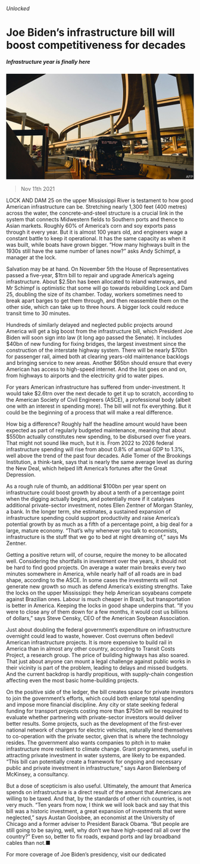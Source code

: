 ###### Unlocked

# Joe Biden’s infrastructure bill will boost competitiveness for decades 

##### Infrastructure year is finally here 

![image](images/20211113_usp005.jpg) 

> Nov 11th 2021 

LOCK AND DAM 25 on the upper Mississippi River is testament to how good American infrastructure can be. Stretching nearly 1,300 feet (400 metres) across the water, the concrete-and-steel structure is a crucial link in the system that connects Midwestern fields to Southern ports and thence to Asian markets. Roughly 60% of America’s corn and soy exports pass through it every year. But it is almost 100 years old, and engineers wage a constant battle to keep it operational. It has the same capacity as when it was built, while boats have grown bigger. “How many highways built in the 1930s still have the same number of lanes now?” asks Andy Schimpf, a manager at the lock.

Salvation may be at hand. On November 5th the House of Representatives passed a five-year, $1trn bill to repair and upgrade America’s ageing infrastructure. About $2.5bn has been allocated to inland waterways, and Mr Schimpf is optimistic that some will go towards rebuilding Lock and Dam 25, doubling the size of its chamber. Today, workers sometimes need to break apart barges to get them through, and then reassemble them on the other side, which can take up to three hours. A bigger lock could reduce transit time to 30 minutes.


Hundreds of similarly delayed and neglected public projects around America will get a big boost from the infrastructure bill, which President Joe Biden will soon sign into law (it long ago passed the Senate). It includes $40bn of new funding for fixing bridges, the largest investment since the construction of the interstate highway system. There will be nearly $70bn for passenger rail, aimed both at clearing years-old maintenance backlogs and bringing service to new areas. Another $65bn should ensure that every American has access to high-speed internet. And the list goes on and on, from highways to airports and the electricity grid to water pipes.

For years American infrastructure has suffered from under-investment. It would take $2.6trn over the next decade to get it up to scratch, according to the American Society of Civil Engineers (ASCE), a professional body (albeit one with an interest in spending more). The bill will not fix everything. But it could be the beginning of a process that will make a real difference.

How big a difference? Roughly half the headline amount would have been expected as part of regularly budgeted maintenance, meaning that about $550bn actually constitutes new spending, to be disbursed over five years. That might not sound like much, but it is. From 2022 to 2026 federal infrastructure spending will rise from about 0.8% of annual GDP to 1.3%, well above the trend of the past four decades. Adie Tomer of the Brookings Institution, a think-tank, says that is nearly the same average level as during the New Deal, which helped lift America’s fortunes after the Great Depression.

As a rough rule of thumb, an additional $100bn per year spent on infrastructure could boost growth by about a tenth of a percentage point when the digging actually begins, and potentially more if it catalyses additional private-sector investment, notes Ellen Zentner of Morgan Stanley, a bank. In the longer term, she estimates, a sustained expansion of infrastructure spending could support productivity and raise America’s potential growth by as much as a fifth of a percentage point, a big deal for a large, mature economy. “That’s why whenever you talk to economists, infrastructure is the stuff that we go to bed at night dreaming of,” says Ms Zentner.

Getting a positive return will, of course, require the money to be allocated well. Considering the shortfalls in investment over the years, it should not be hard to find good projects. On average a water main breaks every two minutes somewhere in America, while nearly half of all roads are in bad shape, according to the ASCE. In some cases the investments will not generate new growth so much as defend America’s existing strengths. Take the locks on the upper Mississippi: they help American soyabeans compete against Brazilian ones. Labour is much cheaper in Brazil, but transportation is better in America. Keeping the locks in good shape underpins that. “If you were to close any of them down for a few months, it would cost us billions of dollars,” says Steve Censky, CEO of the American Soybean Association.

Just about doubling the federal government’s expenditure on infrastructure overnight could lead to waste, however. Cost overruns often bedevil American infrastructure projects. It is more expensive to build rail in America than in almost any other country, according to Transit Costs Project, a research group. The price of building highways has also soared. That just about anyone can mount a legal challenge against public works in their vicinity is part of the problem, leading to delays and missed budgets. And the current backdrop is hardly propitious, with supply-chain congestion affecting even the most basic home-building projects.

On the positive side of the ledger, the bill creates space for private investors to join the government’s efforts, which could both enlarge total spending and impose more financial discipline. Any city or state seeking federal funding for transport projects costing more than $750m will be required to evaluate whether partnering with private-sector investors would deliver better results. Some projects, such as the development of the first-ever national network of chargers for electric vehicles, naturally lend themselves to co-operation with the private sector, given that is where the technology resides. The government also wants companies to pitch in to make infrastructure more resilient to climate change. Grant programmes, useful in attracting private investment in water systems, are likely to be expanded. “This bill can potentially create a framework for ongoing and necessary public and private investment in infrastructure,” says Aaron Bielenberg of McKinsey, a consultancy.

But a dose of scepticism is also useful. Ultimately, the amount that America spends on infrastructure is a direct result of the amount that Americans are willing to be taxed. And that, by the standards of other rich countries, is not very much. “Ten years from now, I think we will look back and say that this bill was a historic investment, a great expansion of investments that were neglected,” says Austan Goolsbee, an economist at the University of Chicago and a former adviser to President Barack Obama. “But people are still going to be saying, well, why don’t we have high-speed rail all over the country?” Even so, better to fix roads, expand ports and lay broadband cables than not.■

For more coverage of Joe Biden’s presidency, visit our dedicated 

